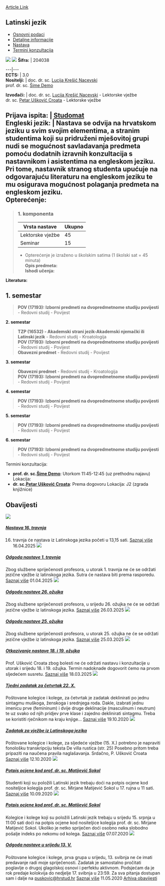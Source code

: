 [Article Link](https://www.fhs.hr/predmet/latjez_d)

## Latinski jezik
  * [Osnovni podaci](https://www.fhs.hr/predmet/latjez_d#v1id-904834_791851_1_0 "Osnovni podaci")
  * [Detaljne informacije](https://www.fhs.hr/predmet/latjez_d#v1id-904834_791851_1_1 "Detaljne informacije")
  * [Nastava](https://www.fhs.hr/predmet/latjez_d#v1id-904834_791851_1_2 "Nastava")
  * [Termini konzultacija](https://www.fhs.hr/predmet/latjez_d#v1id-904834_791851_1_3 "Termini konzultacija")


[![](https://www.fhs.hr/img/flags/gif/hr.gif)](https://www.fhs.hr/predmet/latjez_d) [![](https://www.fhs.hr/img/flags/gif/gb.gif)](https://www.fhs.hr/en/course/latlan_a)
**Šifra:** |  204038  
  
---|---  
**ECTS:** |  3.0   
**Nositelji:** |  doc. dr. sc. [Lucija Krešić Nacevski](https://www.fhs.hr/djelatnik/lucija.kresic_nacevski)   
prof. dr. sc. [Šime Demo](https://www.fhs.hr/djelatnik/sime.demo)   
  
**Izvođači:** |  doc. dr. sc. [Lucija Krešić Nacevski](https://www.fhs.hr/djelatnik/lucija.kresic_nacevski) - Lektorske vježbe  
dr. sc. [Petar Ušković Croata](https://www.fhs.hr/djelatnik/petar.uskovic_croata) - Lektorske vježbe  
  
**Prijava ispita:** |  [Studomat](http://www.isvu.hr/studomat)  
**Engleski jezik:** |  Nastava se odvija na hrvatskom jeziku u svim svojim elementima, a stranim studentima koji su pridruženi mješovitoj grupi nudi se mogućnost savladavanja predmeta pomoću dodatnih izravnih konzultacija s nastavnikom i asistentima na engleskom jeziku. Pri tome, nastavnik stranog studenta upućuje na odgovarajuću literaturu na engleskom jeziku te mu osigurava mogućnost polaganja predmeta na engleskom jeziku.   
**Opterećenje:**  
---  
> ### 1. komponenta
> | Vrsta nastave | Ukupno  
> ---|---  
> Lektorske vježbe | 45  
> Seminar | 15  
> * Opterećenje je izraženo u školskim satima (1 školski sat = 45 minuta)   
**Opis predmeta:**  
> **Ishodi učenja:**  

  
**Literatura:**  

  
**1. semestar**  
---  
> **POV (17193): Izborni predmeti na dvopredmetnome studiju povijesti** - Redovni studij - Povijest  
>   
  
**2. semestar**  
> **TZP (16532) - Akademski strani jezik-Akademski njemački ili Latinski jezik** - Redovni studij - Kroatologija  
>  **POV (17193): Izborni predmeti na dvopredmetnome studiju povijesti** - Redovni studij - Povijest  
>  **Obavezni predmet** - Redovni studij - Povijest  
>   
  
**3. semestar**  
> **Obavezni predmet** - Redovni studij - Kroatologija  
>  **POV (17193): Izborni predmeti na dvopredmetnome studiju povijesti** - Redovni studij - Povijest  
>   
  
**4. semestar**  
> **POV (17193): Izborni predmeti na dvopredmetnome studiju povijesti** - Redovni studij - Povijest  
>   
  
**5. semestar**  
> **POV (17193): Izborni predmeti na dvopredmetnome studiju povijesti** - Redovni studij - Povijest  
>   
  
**6. semestar**  
> **POV (17193): Izborni predmeti na dvopredmetnome studiju povijesti** - Redovni studij - Povijest  
>   
Termini konzultacija: 
  * **prof. dr. sc.[Šime Demo](https://www.fhs.hr/djelatnik/sime.demo)**: 
Utorkom 11:45-12:45 (uz prethodnu najavu)
Lokacija: 
  * **dr. sc.[Petar Ušković Croata](https://www.fhs.hr/djelatnik/petar.uskovic_croata)**: 
Prema dogovoru
Lokacija: J2 (zgrada knjižnice) 


## Obavijesti
[ ![](https://www.fhs.hr/_pub/themes_static/hrstud2024/default/img/default_news.jpg) ](https://www.fhs.hr/predmet/latjez_d?@=21syh#news_117123)
#####  [Nastava 16. travnja](https://www.fhs.hr/predmet/latjez_d?@=21syh#news_117123)
16. travnja će nastava iz Latinskoga jezika početi u 13,15 sati. 
[Saznaj više](https://www.fhs.hr/predmet/latjez_d?@=21syh#news_117123)
16.04.2025
[ ![](https://www.fhs.hr/_pub/themes_static/hrstud2024/default/img/default_news.jpg) ](https://www.fhs.hr/predmet/latjez_d?@=21suw#news_117123)
#####  [Odgoda nastave 1. travnja](https://www.fhs.hr/predmet/latjez_d?@=21suw#news_117123)
Zbog službene spriječenosti profesora, u utorak 1. travnja ne će se održati jezične vježbe iz latinskoga jezika. Sutra će nastava biti prema rasporedu. 
[Saznaj više](https://www.fhs.hr/predmet/latjez_d?@=21suw#news_117123)
01.04.2025
[ ![](https://www.fhs.hr/_pub/themes_static/hrstud2024/default/img/default_news.jpg) ](https://www.fhs.hr/predmet/latjez_d?@=21ssx#news_117123)
#####  [Odgoda nastave 26. ožujka](https://www.fhs.hr/predmet/latjez_d?@=21ssx#news_117123)
Zbog službene spriječenosti profesora, u srijedu 26. ožujka ne će se održati jezične vježbe iz latinskoga jezika. 
[Saznaj više](https://www.fhs.hr/predmet/latjez_d?@=21ssx#news_117123)
26.03.2025
[ ![](https://www.fhs.hr/_pub/themes_static/hrstud2024/default/img/default_news.jpg) ](https://www.fhs.hr/predmet/latjez_d?@=21ss5#news_117123)
#####  [Odgoda nastave 25. ožujka](https://www.fhs.hr/predmet/latjez_d?@=21ss5#news_117123)
Zbog službene spriječenosti profesora, u utorak 25. ožujka ne će se održati jezične vježbe iz latinskoga jezika. 
[Saznaj više](https://www.fhs.hr/predmet/latjez_d?@=21ss5#news_117123)
25.03.2025
[ ![](https://www.fhs.hr/_pub/themes_static/hrstud2024/default/img/default_news.jpg) ](https://www.fhs.hr/predmet/latjez_d?@=21spu#news_117123)
#####  [Otkazivanje nastave 18. i 19. ožujka](https://www.fhs.hr/predmet/latjez_d?@=21spu#news_117123)
Prof. Ušković Croata zbog bolesti ne će održati nastavu i konzultacije u utorak i srijedu 18. i 19. ožujka. Termin nadoknade dogovorit ćemo na prvom sljedećem susretu. 
[Saznaj više](https://www.fhs.hr/predmet/latjez_d?@=21spu#news_117123)
18.03.2025
[ ![](https://www.fhs.hr/_pub/themes_static/hrstud2024/default/img/default_news.jpg) ](https://www.fhs.hr/predmet/latjez_d?@=21d3m#news_117123)
#####  [Tjedni zadatak za četvrtak 22. X.](https://www.fhs.hr/predmet/latjez_d?@=21d3m#news_117123)
Poštovane kolegice i kolege, za četvrtak je zadatak deklinirati po jednu sintagmu muškoga, ženskoga i srednjega roda. Dakle, izabrati jednu imenicu prve (femininum) i dvije druge deklinacije (masculinum i neutrum) te uz svako od njih pridjev prve klase i zajedno deklinirati sintagmu. Treba se koristiti rječnikom na kraju knjige... 
[Saznaj više](https://www.fhs.hr/predmet/latjez_d?@=21d3m#news_117123)
19.10.2020
[ ![](https://www.fhs.hr/_pub/themes_static/hrstud2024/default/img/default_news.jpg) ](https://www.fhs.hr/predmet/latjez_d?@=21cz1#news_117123)
#####  [Zadatak za vježbe iz Latinskoga jezika](https://www.fhs.hr/predmet/latjez_d?@=21cz1#news_117123)
Poštovane kolegice i kolege, za sljedeće vježbe (15. X.) potrebno je napraviti fonološku transkripciju teksta De villa rustica (str. 25) Posebno pritom treba pripaziti na naučena pravila naglašavanja. Srdačno, P. Ušković Croata 
[Saznaj više](https://www.fhs.hr/predmet/latjez_d?@=21cz1#news_117123)
12.10.2020
[ ![](https://www.fhs.hr/_pub/themes_static/hrstud2024/default/img/default_news.jpg) ](https://www.fhs.hr/predmet/latjez_d?@=21cn8#news_117123)
#####  [Potpis ocjene kod prof. dr. sc. Matijević Sokol](https://www.fhs.hr/predmet/latjez_d?@=21cn8#news_117123)
Studenti koji su položili Latinski jezik trebaju doći na potpis ocjene kod nositeljice kolegija prof. dr. sc. Mirjane Matijević Sokol u 17. rujna u 11 sati. 
[Saznaj više](https://www.fhs.hr/predmet/latjez_d?@=21cn8#news_117123)
10.09.2020
[ ![](https://www.fhs.hr/_pub/themes_static/hrstud2024/default/img/default_news.jpg) ](https://www.fhs.hr/predmet/latjez_d?@=21c5o#news_117123)
#####  [Potpis ocjene kod prof. dr. sc. Matijević Sokol](https://www.fhs.hr/predmet/latjez_d?@=21c5o#news_117123)
Kolegice i kolege koji su položili Latinski jezik trebaju u srijedu 15. srpnja u 11:00 sati doći na potpis ocjene kod nositeljice kolegija prof. dr. sc. Mirjane Matijević Sokol. Ukoliko je netko spriječen doći osobno neka slobodno pošalje indeks po nekomu od kolega. 
[Saznaj više](https://www.fhs.hr/predmet/latjez_d?@=21c5o#news_117123)
07.07.2020
[ ![](https://www.fhs.hr/_pub/themes_static/hrstud2024/default/img/default_news.jpg) ](https://www.fhs.hr/predmet/latjez_d?@=21ble#news_117123)
#####  [Odgoda nastave u srijedu 13. V.](https://www.fhs.hr/predmet/latjez_d?@=21ble#news_117123)
Poštovane kolegice i kolege, prva grupa u srijedu, 13. svibnja ne će imati predavanje radi moje spriječenosti. Zadatak je samostalno pročitati poglavlje o drugoj glagolskoj osnovi i perfektu aktivnom. Podsjećam da je rok predaje kolokvija do nedjelje 17. svibnja u 23:59. Za sva pitanja dostupan sam i dalje na puskovic@hrstud.hr 
[Saznaj više](https://www.fhs.hr/predmet/latjez_d?@=21ble#news_117123)
11.05.2020
[Arhiva obavijesti](https://www.fhs.hr/predmet/latjez_d?@=218dz#news_117123 "Arhiva obavijesti")
